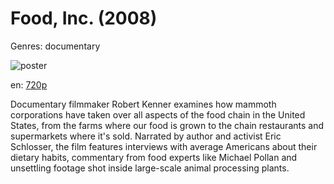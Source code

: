# Food, Inc. (2008)

Genres: documentary

![poster](http://image.tmdb.org/t/p/w500/gWYCM3YVYwZQcpfye6biAlPy9Xt.jpg)

en:
  [720p](magnet:?xt=urn:btih:F0CFC160E23E2F924753CF058E2CA2C03FAF76AB&tr=udp://glotorrents.pw:6969/announce&tr=udp://tracker.opentrackr.org:1337/announce&tr=udp://torrent.gresille.org:80/announce&tr=udp://tracker.openbittorrent.com:80&tr=udp://tracker.coppersurfer.tk:6969&tr=udp://tracker.leechers-paradise.org:6969&tr=udp://p4p.arenabg.ch:1337&tr=udp://tracker.internetwarriors.net:1337)
  


Documentary filmmaker Robert Kenner examines how mammoth corporations have taken over all aspects of the food chain in the United States, from the farms where our food is grown to the chain restaurants and supermarkets where it's sold. Narrated by author and activist Eric Schlosser, the film features interviews with average Americans about their dietary habits, commentary from food experts like Michael Pollan and unsettling footage shot inside large-scale animal processing plants.